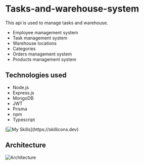 # Tasks-and-warehouse-system
This api is used to manage tasks and warehouse.
- Employee management system
- Task management system
- Warehouse locations
- Categories 
- Orders management system
- Products management system
## Technologies used
- Node.js
- Express.js
- MongoDB
- JWT
- Prisma
- npm
- Typescript

[![My Skills](https://skillicons.dev/icons?i=nodejs,express,mongodb,prisma,javascript,typescript,vitest,npm,)](https://skillicons.dev)

## Architecture

![Architecture](./architecture.png)


